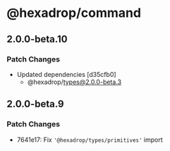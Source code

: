 # @hexadrop/command

## 2.0.0-beta.10

### Patch Changes

- Updated dependencies [d35cfb0]
  - @hexadrop/types@2.0.0-beta.3

## 2.0.0-beta.9

### Patch Changes

- 7641e17: Fix `'@hexadrop/types/primitives'` import
